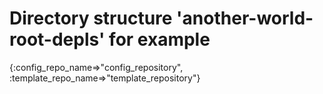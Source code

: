 # Directory structure 'another-world-root-depls' for  example

{:config_repo_name=>"config_repository", :template_repo_name=>"template_repository"}

